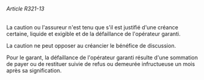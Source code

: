 ###### Article R321-13

La caution ou l'assureur n'est tenu que s'il est justifié d'une créance certaine, liquide et exigible et de la défaillance de l'opérateur garanti.

La caution ne peut opposer au créancier le bénéfice de discussion.

Pour le garant, la défaillance de l'opérateur garanti résulte d'une sommation de payer ou de restituer suivie de refus ou demeurée infructueuse un mois après sa signification.

